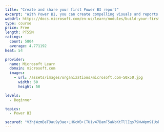 ```yaml
---
title: "Create and share your first Power BI report"
excerpt: "With Power BI, you can create compelling visuals and reports. In this module, you learn how to use Power BI Desktop to connect to data, build visuals, and create a report that you can share with others in your organization. You then learn how to publish the report to the Power BI service, so that others can see your insights and benefit from your work."
webUrl: https://docs.microsoft.com/en-us/learn/modules/build-your-first-power-bi-report/
type: course
price: Free
length: PT55M
ratings:
  count: 5804
  average: 4.771192
heat: 54

provider:
  name: Microsoft Learn
  domain: microsoft.com
  images:
    - url: /assets/images/organizations/microsoft.com-50x50.jpg
      width: 50
      height: 50

levels:
  - Beginner

topics:
  - Power BI

secured: "V3hjWzmBeT9au9y3ae+LHKcWB+CTU1v47BamF5aNbKtTllZqs79NwWpm9IUskHC+c3CnpVQeX0ymRcw0L5+WengjvwLObzCiyc52uzsxg8hRqrMghvAgo4DGDLVnG0Dj/rj9hn4Uek4CL/f3V+svrg7QWTwEDH/P1r+Lcg9a+ghjHEmY9DHQ1lDKvZA2n/+aliUmri75RWwrsVdwDWvuWZn3Kg8st2IJu81RHiem41PIkBj+sXXpa/ovMFZ6nefWsyLd10cw3S7BmIyNugDjORf9f/TARjD5LgqIlrabQzG1eKI+ZaM9cEZHmLED+fSFqAAMaxjPw6mLI3lVSY8B2DclluZNMAuVWEEV8IMoeMSO981jC54mdtQ01Vb5i2M3s21PFKQ9MU2iYXCn+D4Yh9GVeUjLoiKMxve4SoXKEwE=;2jOmJx9YQ5WLiwrcRqv43g=="
---
```


